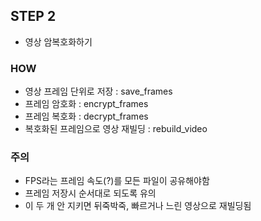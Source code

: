 ## STEP 2 
- 영상 암복호화하기

### HOW
- 영상 프레임 단위로 저장 : save_frames
- 프레임 암호화 : encrypt_frames
- 프레임 복호화 : decrypt_frames
- 복호화된 프레임으로 영상 재빌딩 : rebuild_video

### 주의
- FPS라는 프레임 속도(?)를 모든 파일이 공유해야함
- 프레임 저장시 순서대로 되도록 유의
- 이 두 개 안 지키면 뒤죽박죽, 빠르거나 느린 영상으로 재빌딩됨